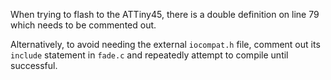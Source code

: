 When trying to flash to the ATTiny45, there is a double definition on 
line 79 which needs to be commented out.  

Alternatively, to avoid needing the external `iocompat.h` file, comment
out its `include` statement in `fade.c` and repeatedly attempt to 
compile until successful.  
